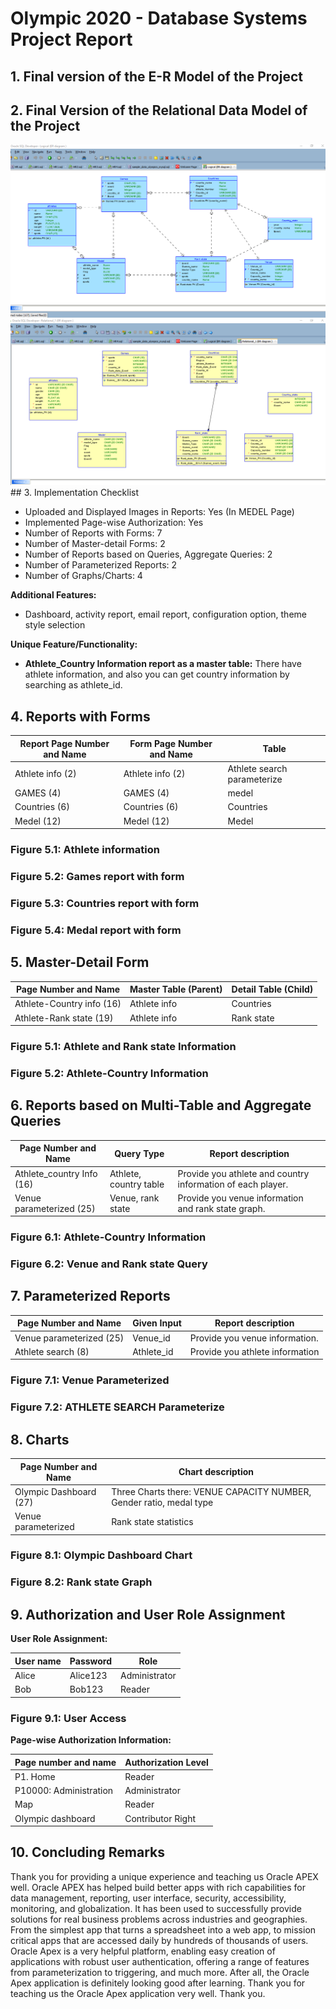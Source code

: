 # Olympic 2020 - Database Systems Project Report

## 1. Final version of the E-R Model of the Project
## 2. Final Version of the Relational Data Model of the Project
<div align="center">
  <img src="ER.png" >
  <img src="Relational.png" >
</div>
## 3. Implementation Checklist

- Uploaded and Displayed Images in Reports: Yes (In MEDEL Page)
- Implemented Page-wise Authorization: Yes
- Number of Reports with Forms: 7
- Number of Master-detail Forms: 2
- Number of Reports based on Queries, Aggregate Queries: 2
- Number of Parameterized Reports: 2
- Number of Graphs/Charts: 4

**Additional Features:**
- Dashboard, activity report, email report, configuration option, theme style selection

**Unique Feature/Functionality:**
- **Athlete_Country Information report as a master table:** There have athlete information, and also you can get country information by searching as athlete_id.

## 4. Reports with Forms

| Report Page Number and Name | Form Page Number and Name | Table |
| ---------------------------- | ------------------------- | ----- |
| Athlete info (2)             | Athlete info (2)          | Athlete search parameterize |
| GAMES (4)                    | GAMES (4)                 | medel |
| Countries (6)                | Countries (6)             | Countries |
| Medel (12)                   | Medel (12)                | Medel |

### Figure 5.1: Athlete information



### Figure 5.2: Games report with form



### Figure 5.3: Countries report with form


### Figure 5.4: Medal report with form



## 5. Master-Detail Form

| Page Number and Name    | Master Table (Parent) | Detail Table (Child) |
| ----------------------- | --------------------- | -------------------- |
| Athlete-Country info (16) | Athlete info          | Countries            |
| Athlete-Rank state (19)   | Athlete info          | Rank state           |

### Figure 5.1: Athlete and Rank state Information



### Figure 5.2: Athlete-Country Information



## 6. Reports based on Multi-Table and Aggregate Queries

| Page Number and Name     | Query Type             | Report description |
| ------------------------ | ---------------------- | ------------------ |
| Athlete_country Info (16)| Athlete, country table | Provide you athlete and country information of each player. |
| Venue parameterized (25) | Venue, rank state      | Provide you venue information and rank state graph. |

### Figure 6.1: Athlete-Country Information


### Figure 6.2: Venue and Rank state Query



## 7. Parameterized Reports

| Page Number and Name    | Given Input | Report description                      |
| ----------------------- | ------------ | --------------------------------------- |
| Venue parameterized (25)| Venue_id     | Provide you venue information.          |
| Athlete search (8)      | Athlete_id   | Provide you athlete information         |

### Figure 7.1: Venue Parameterized



### Figure 7.2: ATHLETE SEARCH Parameterize


## 8. Charts

| Page Number and Name    | Chart description                                  |
| ----------------------- | -------------------------------------------------- |
| Olympic Dashboard (27)  | Three Charts there: VENUE CAPACITY NUMBER, Gender ratio, medal type |
| Venue parameterized     | Rank state statistics                              |

### Figure 8.1: Olympic Dashboard Chart



### Figure 8.2: Rank state Graph



## 9. Authorization and User Role Assignment

**User Role Assignment:**

| User name | Password    | Role          |
| --------- | ----------- | ------------- |
| Alice    | Alice123   | Administrator |
| Bob   | Bob123   | Reader        |

### Figure 9.1: User Access



**Page-wise Authorization Information:**

| Page number and name  | Authorization Level |
| --------------------- | ------------------- |
| P1. Home              | Reader              |
| P10000: Administration| Administrator       |
| Map                   | Reader              |
| Olympic dashboard     | Contributor Right   |

## 10. Concluding Remarks

Thank you for providing a unique experience and teaching us Oracle APEX well. Oracle APEX has helped build better apps with rich capabilities for data management, reporting, user interface, security, accessibility, monitoring, and globalization. It has been used to successfully provide solutions for real business problems across industries and geographies. From the simplest app that turns a spreadsheet into a web app, to mission critical apps that are accessed daily by hundreds of thousands of users. Oracle Apex is a very helpful platform, enabling easy creation of applications with robust user authentication, offering a range of features from parameterization to triggering, and much more. After all, the Oracle Apex application is definitely looking good after learning. Thank you for teaching us the Oracle Apex application very well. Thank you.



